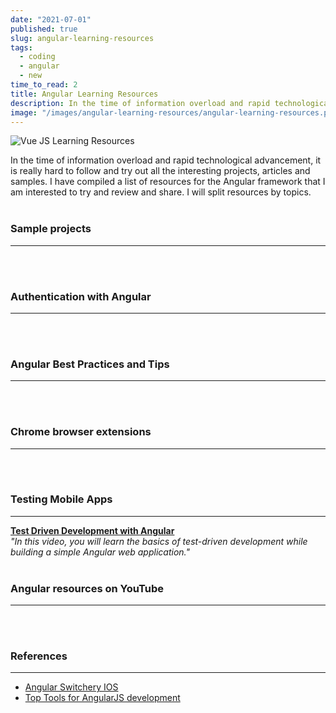 ```yaml
---
date: "2021-07-01"
published: true
slug: angular-learning-resources
tags:
  - coding
  - angular
  - new
time_to_read: 2
title: Angular Learning Resources
description: In the time of information overload and rapid technological advancement, it is really hard to follow and try out all the interesting projects, articles and samples. I have compiled a list of resources for the Angular framework that I am interested to try and review and share. I will split resources by topics.
image: "/images/angular-learning-resources/angular-learning-resources.png"
---
```


<img src="/images/angular-learning-resources/angular-learning-resources.png" alt="Vue JS Learning Resources"
	title="Vue JS Learning Resources" class="w-100" />

In the time of information overload and rapid technological advancement, it is really hard to follow and try out all the interesting projects, articles and samples. I have compiled a list of resources for the Angular framework that I am interested to try and review and share. I will split resources by topics.
<br>
<br>

### Sample projects

---

<PostResource
  image="/images/angular-learning-resources/p1.png"
  url="https://school.geekwall.in/p/S15Y_x7vr/angular-for-beginners-let-s-build-a-tic-tac-toe-pwa"
  title="Angular for Beginners - Let's build a Tic-Tac-Toe PWA"
  description="Learn the basics of Angular 8 by building a tic-tac-toe game from scratch...Then deploy it as an installable progressive web app (PWA). Go beyond the basics"
/>
<PostResource
  image="/images/angular-learning-resources/p2.png"
  url="http://www.teclogiq.com/blog/angular-todo-application/"
  title="Build an Angular ToDo App with Angular CLI in 6 Easy Steps"
  description="Do you want to learn how to create an Angular ToDo App? Here are 6 easy steps that will help you to create an app with little coding efforts."
  link_text = "Github repo"
  link_url = "https://github.com/sanjay-patel/angular-todo-app"
/>
<PostResource
  image="/images/angular-learning-resources/p3.png"
  url="https://codequs.com/p/rkD7M44FN/building-a-crud-application-with-angular"
  title="Building a CRUD application with Angular"
  description="In this tutorial, you'll learn how to build a CRUD application with Angular."
/>
<PostResource
  image="/images/angular-learning-resources/angular_logo.png"
  url="https://blog.bitsrc.io/component-inheritance-in-angular-acd1215d5dd8"
  title="Component Inheritance in Angular"
  description="Respect the DRY rule! Learn how to write code efficiently using component inheritance"
/>
<PostResource
  image="/images/angular-learning-resources/p4.png"
  url="https://dzone.com/articles/how-to-preview-blobs-with-http-post-and-angular-5"
  title="How to Preview Blobs With HTTP POST and Angular 5"
  description="In this quick but helpful article, a software architect documents how to upload images to a web page using Angular and HTTP POST."
/>
<PostResource
  image="/images/angular-learning-resources/p5.png"
  url="https://morioh.com/p/edce618ab14d"
  title="Angular 8 HttpClient & Http Tutorial – Build and Consume RESTful API"
  description="Angular 8 HttpClient & Http tutorial is going to be discussed in this blog today. We’ll learn to create and consume RESTful APIs in Angular 8 project. To manage the data on the remote server, we make GET, POST, PUT and Delete using HttpClient API. We are required to import and setup HttpClient service in Angular 8 project to consume REST APIs."
/>
<PostResource
  image="/images/angular-learning-resources/p6.png"
  url="https://morioh.com/p/f2ca487d1b4d"
  title="Learn Angular 8 in 10 Days – Day 1"
  description="Angular 8 is the latest production version of Angular. This Angular 8 tutorial, learn how to build large scale websites using Angular 8 in 10 days."
/>
<PostResource
  image="/images/angular-learning-resources/p7.png"
  url="https://morioh.com/p/bb7bec313d4b"
  title="How to create an Angular 8 application with ASP.NET Core 3.0"
  description="In this post, I will explain the steps to create an Angular 8 application with ASP.NET 3.0. We will create a simple controller class to get latest C# Corner posts details and will be shown in the home component. We will get more features soon from Microsoft soon."
/>
<PostResource
  image="/images/angular-learning-resources/p7.jpg"
  url="https://tinyurl.com/y7gc8f7v"
  title="How to build Progressive Web Apps with Angular"
  description="Progressive web apps are web applications built with technologies that make them behave like native apps. A benefit of progressive web apps is the ability to work smoothly when network coverage is unreliable. Also, unlike native apps, no installation is required, but they are faster than typical web apps"
/>
<PostResource
  image="/images/angular-learning-resources/p8.jpg"
  url="https://tinyurl.com/y8v7dmd2"
  title="Serverless REST API with Angular, Persistence and Security"
  description="In this post I’ll show you how you can quickly build a serverless full stack app with static file hosting, a secure REST API, and a robust persistence layer."
/>
<PostResource
  image="/images/angular-learning-resources/p8.png"
  url="https://morioh.com/p/f7c1eca2519e"
  title="Creating a Modal Dialog in Angular 8 with TypeScript"
  description="There are plenty of plugins and libraries out there that include modal windows, in the past I used them myself when I needed to add a modal to a new project."
/>
<PostResource
  image="/images/angular-learning-resources/p9.png"
  url="https://tinyurl.com/y6twln4d"
  title="Implementing a Angular project with AspNet Core"
  description="This article will help us understand how to use the .NET Core command line interface to create and run an ASP.NET Core web application."
/>
<PostResource
  image="/images/angular-learning-resources/p10.png"
  url="https://morioh.com/p/90c9499be4d2"
  title="Build A Real World Beautiful Web APP with Angular 8 — A to Z"
  description="Today I am going to show you how to build a real world beautiful weather app that is production ready from scratch starting from design to development all the way to deployment using Adobe XD, Angular 7 & Firebase!"
/>
<br>
<br>

### Authentication with Angular

---
<PostResource
  image="/images/angular-learning-resources/p11.png"
  url="https://morioh.com/p/ed3e227baa2e"
  title="How to Add Authentication to Your Angular Application"
  description="...While building a SPA, the developer, sooner or later, needs to think about authentication and authorization. Authentication usually requires a login page that can verify that a user is who he or she claims to be..."
/>
<PostResource
  image="/images/angular-learning-resources/p12.png"
  url="https://morioh.com/p/7da7955083ea"
  title="Create Simple Login Page using Angular 8 and HTTP Authentication"
  description="In this article, you'll learn how to setup a simple login page using Angular 8-9 and Basic HTTP authentication"
/>
<PostResource
  image="/images/angular-learning-resources/p13.png"
  url="https://morioh.com/p/62cb11ccbf9e"
  title="Login in with Facebook and Google in an apps using Angular 8"
  description="In this post, we will learn the step-by-step process of allowing users to log in to an application with Facebook and Gmail using Angular 8. Login with Facebook and Google makes it safe and easy for users to use applications."
/>
<br>
<br>

### Angular Best Practices and Tips

---
<PostResource
  image="/images/angular-learning-resources/p14.png"
  url="https://github.com/angular/universal/blob/master/README.md"
  title="Angular Universal"
  description="The Angular Universal project is a community driven project to expand on the core APIs from Angular (platform-server) to enable developers to do server side rendering of Angular applications in a variety of scenarios."
/>
<PostResource
  image="/images/angular-learning-resources/p9.jpg"
  url="https://tinyurl.com/y8k2c8nn"
  title="Best practices for a clean and performant Angular application"
  description="This article outlines the practices we use in our application and is related to Angular, Typescript, RxJs and @ngrx/store"
/>
<PostResource
  image="/images/angular-learning-resources/p15.png"
  url="https://morioh.com/p/17fc4abf1eca"
  title="How to Create Angular Schematics for Developers"
  description="Angular CLI is a command-line tool that creates a simple Angular project. Angular CLI asks you questions about your app and, based on your answers, it determines the routing and the stylesheet format. How does Angular CLI do this? It uses Schematics."
/>
<PostResource
  image="/images/angular-learning-resources/p16.png"
  url="https://morioh.com/p/4c5cadfe12b6"
  title="A complete Guide to the Angular CLI"
  description="The experience provided by a graphical user interface or GUI is considered to be interactive but plagued with performance issues. This has lead to people who prefer performance over visuals, to use a command-line interface or a CLI. In this article, we will be discussing the command line interface that comes along with Angular, i.e the angular-CLI."
/>
<PostResource
  image="/images/angular-learning-resources/p17.png"
  url="https://ultimatecourses.com/blog/exploring-angular-lifecycle-hooks-onchanges"
  title="Exploring Angular Lifecycle Hooks - OnChanges"
  description="Welcome back to our blog series, Exploring Angular Lifecycle Hooks!"
/>
<PostResource
  image="/images/angular-learning-resources/p18.png"
  url="https://morioh.com/p/54630ff3176d"
  title="Are You Ready For Angular 9?"
  description="The Angular 9 RC is out, what an exciting time to be Angular developer, no I am not saying this because of Angular 9 RC release. It's because Ivy is here, Ivy is now the default rendering engine in Angular."
/>
<PostResource
  image="/images/angular-learning-resources/p19.png"
  url="https://morioh.com/p/e4009f12c587"
  title="Debugging Memory Leaks in Angular"
  description="Building large applications entails writing lots of code, complex pages, long lists, and hundreds (if not more) of components. If you’ve worked at least once in a non-trivial web application, you may have found yourself battling a memory leak for hours and hours."
/>
<PostResource
  image="/images/angular-learning-resources/p20.png"
  url="https://morioh.com/p/73ff58a9d2c9"
  title="Angular 8 | Build Autocomplete Mode with Angular Materials"
  description="Today we are going to create Autocomplete in Angular 8 using Angular Material UI components."
/>
<PostResource
  image="/images/angular-learning-resources/p21.png"
  url="https://morioh.com/p/16d26d9500c5"
  title="Using CSS Grid Layout in Angular project"
  description="This CSS Grid layout tutorial is designed for Angular 7/8 developers that want to learn how to build responsive layouts with modern CSS."
/>
<PostResource
  image="/images/angular-learning-resources/p22.png"
  url="https://tinyurl.com/y92597bl"
  title="How to Create Angular Toastr Notifications"
  description="Create an Angular service called notification , which you'll use in your application for showing the toastr message. In src/app create a folder called utility . Navigate to the utility folder and create an Angular service."
/>
<PostResource
  image="https://miro.medium.com/max/526/1*KW8ia5wHC2IR8Su2OvKy6A.jpeg"
  url="https://medium.com/claritydesignsystem/four-ways-of-listening-to-dom-events-in-angular-part-1-event-binding-3ec7e9f51a1d"
  title="Four ways of listening to DOM events in Angular (Part 1: Event Binding)"
  description="Listening to DOM events and keeping Angular application performant can be challenging. Angular offers several methods to listen to events…"
/>
<PostResource
  image="https://miro.medium.com/max/620/1*-P6X92tj9lHRsAn18-aoCg.jpeg"
  url="https://medium.com/claritydesignsystem/four-ways-of-listening-to-dom-events-in-angular-part-2-hostlistener-1b66d45b3e3d"
  title="Four ways of listening to DOM events in Angular (Part 2: @HostListener)"
  description="In the previous article of this series, we’ve talked about what Angular Event Binding is and how it could be used in a variety of…"
/>
<PostResource
  image="https://miro.medium.com/max/665/1*RaZ1eUz15e8ELop0sZlM5Q.jpeg"
  url="https://medium.com/claritydesignsystem/four-ways-of-listening-to-dom-events-in-angular-part-3-renderer2-listen-14c6fe052b59"
  title="Four ways of listening to DOM events in Angular (Part 3: Renderer2.listen)"
  description="In the previous two posts, we did a deep-dive into how we could listen to DOM events in an Angular app through the following two methods:"
/>
<PostResource
  image="https://miro.medium.com/max/1200/1*vJxd5T8e8gVGBGU2iitcnA.png"
  url="https://netbasal.com/three-ways-to-dynamically-alter-your-form-validation-in-angular-e5fd15f1e946"
  title="Three Ways to Dynamically Alter your Form Validation in Angular"
  description="Dynamic form validation in Angular"
/>
<PostResource
  image="https://images.indepth.dev/images/2020/07/Alex-Inkin.jpg"
  url="https://indepth.dev/posts/1307/5-tips-to-boost-your-angular-skills"
  title="5 tips to boost your Angular skills - Angular inDepth"
  description="Check out these advises backed by concrete examples which can help you improve your developer skills and give you some practical tricks."
/>
<PostResource
  image="/images/angular-learning-resources/angular_logo.png"
  url="https://angular-checklist.io/default/checklist/ngrx"
  title="Angular Checklist"
  description="Angular Checklist is a curated list of best practices for Angular apps. It’s a todo application where each item represents one best practice. You can use it for code reviews or as a style guide for your applications."
/>
<PostResource
  image="https://ardalis.com/static/c6a1999bf316dc90381f51fd1bab25f2/4c509/applying-the-builder-pattern-to-improve-angular-service.png"
  url="https://ardalis.com/applying-the-builder-pattern-to-improve-an-angular-service/?utm_sq=gnatr9d2rv"
  title="Applying the Builder Pattern to Improve an Angular Service"
  description="Applying the Builder Pattern to Improve an Angular Service. Recently I was working on an Angular/Typescript service that was building up some navigation-related properties, driving the menu of a SPA application."
/>
<PostResource
  image="http://www.codemag.com/Magazine/CoverLarge/2e14275f-1aba-4dff-adc3-5321cc9498ad"
  url="https://www.codemag.com/article/1801021/Configuration-Settings-for-Angular-Applications"
  title="Configuration Settings for Angular Applications"
  description="Learn to create an Angular service to read and mod"
/>
<PostResource
  image="https://www.gistia.com/hubfs/spacex-MEW1f-yu2KI-unsplash.jpg#keepProtocol"
  url="https://www.gistia.com/boost-angular-performance-lazy-loading/"
  title="Boosting Angular's Performance With Lazy Loading (Part 1)"
  description="Make sure that your Angular application not only looks awesome but also performs well. Learn how to use lazy loading to boost the performance of your app and take it to the next level."
/>
<PostResource
  image="https://www.gistia.com/hubfs/bill-jelen-woWf_VJ7dNs-unsplash.jpg#keepProtocol"
  url="https://www.gistia.com/insights/boost-angular-performance-lazy-loading-part-2"
  title="Boosting Angular’s Performance With Lazy Loading (Part 2)"
  description="Make sure that your Angular application not only looks awesome but also performs well. In part 2 learn how to control lazy loading with preloading strategies."
/>
<PostResource
  image="https://www.gistia.com/hubfs/spacex--p-KCm6xB9I-unsplash.jpg#keepProtocol"
  url="https://www.gistia.com/insights/boost-angular-performance-lazy-loading-part-3"
  title="Boosting Angular’s Performance With Lazy Loading (Part 3)"
  description="Make sure that your Angular application not only looks awesome but also performs well. In part 3 learn to load dynamically, at runtime, a set of predefined modules and components in your application"
/>
<br>
<br>

### Chrome browser extensions

---

<PostResource
  image="/images/angular-learning-resources/angular_logo.png"
  url="https://augury.rangle.io"
  title="Angular Augury"
  description="A Chrome and Firefox Dev Tools extension for debugging Angular applications"
/>
<PostResource
  image="https://lh3.googleusercontent.com/h3MO2IyI-ZvZhEVMb45tRF6ee5l7TNe6iAsTpx30lPFQsHzn-fF8nPBwavXr699bcf1P6C_icy5T8_NLSKyDUJibMA=w128-h128-e365-rj-sc0x00ffffff"
  url="https://tinyurl.com/y3sktkwh"
  title="Angular state inspector"
  description="Helps you debug Angular component state. Supports Angular 1/2+/Ivy!"
/>
<br>
<br>

### Testing Mobile Apps

---

<PostResource
  image=""
  url=""
  title=""
  description=""
/>
**[Test Driven Development with Angular](https://school.geekwall.in/p/Hk2h1hp-B/test-driven-development-with-angular)**<br>
_"In this video, you will learn the basics of test-driven development while building a simple Angular web application."_
<br>
<br>

### Angular resources on YouTube

---

<PostResource
  image="/images/angular-learning-resources/angular_logo.png"
  url="https://codequs.com/p/HJEKLQNSB/angular-node-express-mongodb-mean-tutorial-for-beginners"
  title="Angular Node Express MongoDB MEAN Tutorial for Beginners"
  description="In this video, Angular Node Express MongoDB MEAN Tutorial for Beginners, Udemy instructor Maximilian Schwarzmüller will teach you how to connect your Angular Frontend to a NodeJS & Express & MongoDB Backend by building a real Application."
/>
<PostResource
  image="https://i.imgur.com/z8uWRn9.jpg"
  url="https://school.geekwall.in/p/S1dUX1ZLr/sharing-data-between-components-in-angular"
  title="Sharing Data between Components in Angular"
  description="Sharing Data between Components in Angular. In this episode, I am going to show you four different ways to share data between Angular components"
/>
<PostResource
  image="/images/angular-learning-resources/angular_logo.png"
  url="https://tinyurl.com/y7nahnwg"
  title="Learn Angular 8 from Scratch for Beginners - Crash Course"
  description="Angular 8 is out now, and for those who prefer to learn a framework with the current latest version, this tutorial is for you"
/>
<PostResource
  image="/images/angular-learning-resources/angular_logo.png"
  url="https://tinyurl.com/yc8urbnh"
  title="Google Maps in Angular"
  description="Google maps meet Angular. Having such a strong developer community and being used by thousands of developers around the world made Angular ideal for bringing most tools to the framework"
/>
<br>
<br>

### References

---

<PostResource
  image="/images/angular-learning-resources/angular_logo.png"
  url="https://morioh.com/p/dc64d2d22774"
  title="Angular 8 Tutorial | FormArray In Angular 8 with Example"
  description="The Form Array is a way to group Form controls in Angular."
/>
<PostResource
  image="/images/angular-learning-resources/angular_logo.png"
  url="https://tinyurl.com/y3sktkwh"
  title="Best Chrome Extensions For Debugging Angular Apps"
  description="Angular State Inspector for Angular - Helps you debug Angular component state. Supports Angular 1/2+/Ivy!"
/>
<PostResource
  image="https://ng-bootstrap.github.io/img/logo.svg"
  url="https://ng-bootstrap.github.io"
  title="Angular widgets built from the ground up using only Bootstrap 4 CSS with APIs designed for the Angular ecosystem"
  description="Bootstrap widgets for Angular: autocomplete, accordion, alert, carousel, dropdown, pagination, popover, progressbar, rating, tabset, timepicker, tooltip, typeahead."
/>
- [Angular Switchery IOS](https://github.com/zainzafar90/angular-switchery-ios#readme)
<PostResource
  image=""
  url=""
  title=""
  description=""
/>
- [Top Tools for AngularJS development](https://dzone.com/articles/top-tools-for-angularjs-development)
<PostResource
  image=""
  url=""
  title=""
  description=""
/>
<PostResource
  image=""
  url=""
  title=""
  description=""
/>
<PostResource
  image=""
  url=""
  title=""
  description=""
/>
